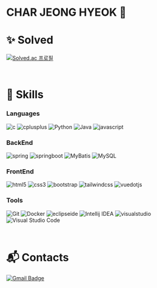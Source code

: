 # CHAR JEONG HYEOK 👋

<!--
[![Hits](https://hits.seeyoufarm.com/api/count/incr/badge.svg?url=https%3A%2F%2Fgithub.com%2Fckwjdgur12%2Fhit-counter&count_bg=%23E76DA9&title_bg=%23DE0D5F&icon=&icon_color=%23E7E7E7&title=hits&edge_flat=false)](https://hits.seeyoufarm.com)


![Jeong Hyeok's GitHub stats](https://github-readme-stats.vercel.app/api?username=ckwjdgur12&show_icons=true&theme=radical) 

<br/>

-->

# :sparkles: Solved
[![Solved.ac
프로필](http://mazassumnida.wtf/api/v2/generate_badge?boj=ckwjdgur12)](https://solved.ac/ckwjdgur12)

<br/>

# :abacus: Skills
### Languages
![c](https://img.shields.io/badge/c-3776AB.svg?&style=for-the-badge&logo=c&logoColor=white)
![cplusplus](https://img.shields.io/badge/C++-00599C.svg?&style=for-the-badge&logo=cplusplus&logoColor=white)
![Python](https://img.shields.io/badge/Python-3776AB.svg?&style=for-the-badge&logo=Python&logoColor=white)
![Java](https://img.shields.io/badge/Java-007396.svg?&style=for-the-badge&logo=Java&logoColor=white)
![javascript](https://img.shields.io/badge/javascript-F7DF1E.svg?&style=for-the-badge&logo=javascript&logoColor=white)

### BackEnd
![spring](https://img.shields.io/badge/spring-6DB33F.svg?&style=for-the-badge&logo=spring&logoColor=white)
![springboot](https://img.shields.io/badge/spring%20boot-6DB33F.svg?&style=for-the-badge&logo=springboot&logoColor=white)
![MyBatis](https://img.shields.io/badge/MyBatis-000000.svg?&style=for-the-badge&logo=MyBatis&logoColor=white)
![MySQL](https://img.shields.io/badge/MySQL-4479A1.svg?&style=for-the-badge&logo=MySQL&logoColor=white)

### FrontEnd
![html5](https://img.shields.io/badge/html5-E34F26.svg?&style=for-the-badge&logo=html5&logoColor=white)
![css3](https://img.shields.io/badge/css3-1572B6.svg?&style=for-the-badge&logo=css3&logoColor=white)
![bootstrap](https://img.shields.io/badge/bootstrap-7952B3.svg?&style=for-the-badge&logo=bootstrap&logoColor=white)
![tailwindcss](https://img.shields.io/badge/tailwind%20css-06B6D4.svg?&style=for-the-badge&logo=tailwindcss&logoColor=white)
![vuedotjs](https://img.shields.io/badge/vue.js-4FC08D.svg?&style=for-the-badge&logo=vuedotjs&logoColor=white)


### Tools
![Git](https://img.shields.io/badge/Git-F05032.svg?&style=for-the-badge&logo=Git&logoColor=white)
![Docker](https://img.shields.io/badge/Docker-2496ED.svg?&style=for-the-badge&logo=Docker&logoColor=white)
![eclipseide](https://img.shields.io/badge/eclipseide-2C2255.svg?&style=for-the-badge&logo=eclipseide%20IDEA&logoColor=white)
![Intellij IDEA](https://img.shields.io/badge/Intellij%20IDEA-000000.svg?&style=for-the-badge&logo=Intellij%20IDEA&logoColor=white)
![visualstudio](https://img.shields.io/badge/Visual%20Studio-5C2D91.svg?&style=for-the-badge&logo=visualstudio&logoColor=white)
![Visual Studio Code](https://img.shields.io/badge/Visual%20Studio%20Code-007ACC.svg?&style=for-the-badge&logo=Visual%20Studio%20Code&logoColor=white)

<br/>

# :mailbox_with_mail: Contacts
[![Gmail Badge](https://img.shields.io/badge/Gmail-d14836?style=flat-square&logo=Gmail&logoColor=white&link=mailto:jhcha@knu.ac.kr)](mailto:jhcha@knu.ac.kr)


<!--
**ckwjdgur12/ckwjdgur12** is a ✨ _special_ ✨ repository because its `README.md` (this file) appears on your GitHub profile.

Here are some ideas to get you started:

- 🔭 I’m currently working on ...
- 🌱 I’m currently learning ...
- 👯 I’m looking to collaborate on ...
- 🤔 I’m looking for help with ...
- 💬 Ask me about ...
- 📫 How to reach me: ...
- 😄 Pronouns: ...
- ⚡ Fun fact: ...
-->
